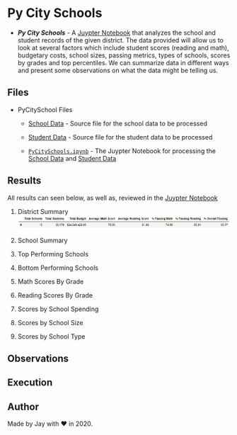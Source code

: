 # Py City Schools

- **_Py City Schools_** - A [Juypter Notebook](PyCitySchools/PyCitySchools.ipynb) that analyzes the school and student records of the given district. The data provided will allow us to look at several factors which include student scores (reading and math), budgetary costs, school sizes, passing metrics, types of schools, scores by grades and top percentiles. We can summarize data in different ways and present some observations on what the data might be telling us.

## Files

- PyCitySchool Files

  - [School Data](PyCitySchools/Resources/schools_complete.csv) - Source file for the school data to be processed

  - [Student Data](PyCitySchools/Resources/students_complete.csv) - Source file for the student data to be processed

  - [`PyCitySchools.ipynb`](PyCitySchools/PyCitySchools.ipynb) - The Juypter Notebook for processing the [School Data](PyCitySchools/Resources/schools_complete.csv) and [Student Data](PyCitySchools/Resources/students_complete.csv)

## Results

All results can seen below, as well as, reviewed in the [Juypter Notebook](PyCitySchools/PyCitySchools.ipynb)

1. District Summary
   ![Education](PyCitySchools/images/district.png)

1. School Summary

1. Top Performing Schools

1. Bottom Performing Schools

1. Math Scores By Grade

1. Reading Scores By Grade

1. Scores by School Spending

1. Scores by School Size

1. Scores by School Type

## Observations

## Execution

## Author

Made by Jay with :heart: in 2020.
